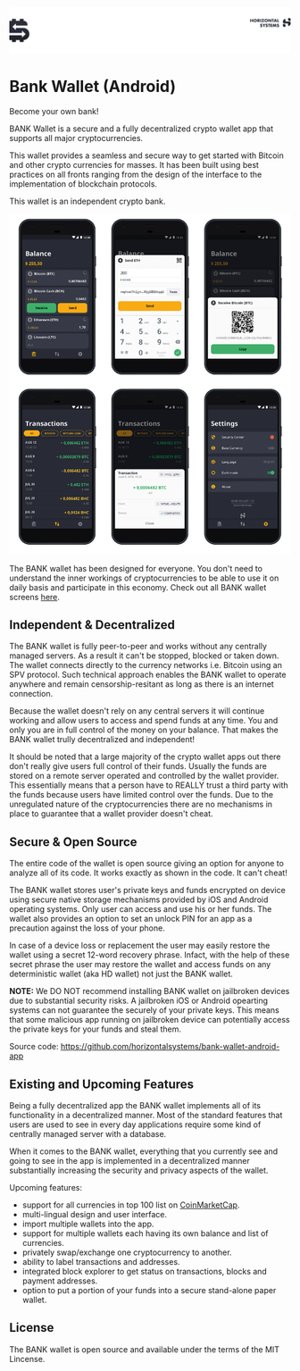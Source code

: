 ![Header](/Images/top-logo.jpg)

# Bank Wallet (Android)

Become your own bank!

BANK Wallet is a secure and a fully decentralized crypto wallet app that supports all major cryptocurrencies. 

This wallet provides a seamless and secure way to get started with Bitcoin and other crypto currencies for masses. It has been built using best practices on all fronts ranging from the design of the interface to the implementation of blockchain protocols.

This wallet is an independent crypto bank. 

![Header](/images/BankWalletAllTabs-android-Mockup.jpg)

The BANK wallet has been designed for everyone. You don't need to understand the inner workings of cryptocurrencies to be able to use it on daily basis and participate in this economy. Check out all BANK wallet screens [here](https://scene.zeplin.io/project/5b18ecff68e34a92986b0224).

## Independent & Decentralized

The BANK wallet is fully peer-to-peer and works without any centrally managed servers. As a result it can't be stopped, blocked or taken down. The wallet connects directly to the currency networks i.e. Bitcoin using an SPV protocol. Such technical approach enables the BANK wallet to operate anywhere and remain censorship-resitant as long as there is an internet connection. 

Because the wallet doesn't rely on any central servers it will continue working and allow users to access and spend funds at any time. You and only you are in full control of the money on your balance. That makes the BANK wallet trully decentralized and independent!

It should be noted that a large majority of the crypto wallet apps out there don't really give users full control of their funds. Usually the funds are stored on a remote server operated and controlled by the wallet provider. This essentially means that a person have to REALLY trust a third party with the funds because users have limited control over the funds. Due to the unregulated nature of the cryptocurrencies there are no mechanisms in place to guarantee that a wallet provider doesn't cheat.


## Secure & Open Source

The entire code of the wallet is open source giving an option for anyone to analyze all of its code. It works exactly as shown in the code. It can't cheat!

The BANK wallet stores user's private keys and funds encrypted on device using secure native storage mechanisms provided by iOS and Android operating systems. Only user can access and use his or her funds. The wallet also provides an option to set an unlock PIN for an app as a precaution against the loss of your phone. 

In case of a device loss or replacement the user may easily restore the wallet using a secret 12-word recovery phrase. Infact, with the help of these secret phrase the user may restore the wallet and access funds on any deterministic wallet (aka HD wallet) not just the BANK wallet.

**NOTE:** We DO NOT recommend installing BANK wallet on jailbroken devices due to substantial security risks. A jailbroken iOS or Android opearting systems can not guarantee the securely of your private keys. This means that some malicious app running on jailbroken device can potentially access the private keys for your funds and steal them.

Source code: https://github.com/horizontalsystems/bank-wallet-android-app

## Existing and Upcoming Features

Being a fully decentralized app the BANK wallet implements all of its functionality in a decentralized manner. Most of the standard features that users are used to see in every day applications require some kind of centrally managed server with a database. 

When it comes to the BANK wallet, everything that you currently see and going to see in the app is implemented in a decentralized manner substantially increasing the security and privacy aspects of the wallet.

Upcoming features:

* support for all currencies in top 100 list on [CoinMarketCap](https://coinmarketcap.com).
* multi-lingual design and user interface.
* import multiple wallets into the app.
* support for multiple wallets each having its own balance and list of currencies.
* privately swap/exchange one cryptocurrency to another.
* ability to label transactions and addresses.
* integrated block explorer to get status on transactions, blocks and payment addresses.
* option to put a portion of your funds into a secure stand-alone paper wallet.

## License

The BANK wallet is open source and available under the terms of the MIT Lincense.
